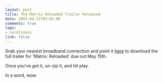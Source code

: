 ```yaml
--- 
layout: post
title: The Matrix Reloaded Trailer Released
date: 2003-04-11T03:02:00
comments: true
tags:
- nerdliness
link: false
---
```

Grab your nearest broadband connection and point it <a href="http://progressive1.stream.aol.com/wb/gl/wbonline/progressive/thematrix/us/med/trailer_final_1000_dl.zip" target="_blank">here</a> to download the full trailer for 'Matrix: Reloaded' due out May 15th.

Once you've got it, un-zip it, and hit play.

In a word, wow.
